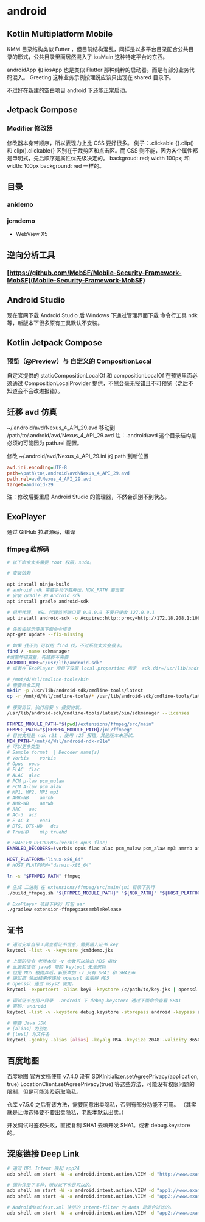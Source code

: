 # android

## Kotlin Multiplatform Mobile

KMM 目录结构类似 Futter ，但目前结构混乱，同样是以多平台目录配合公共目录的形式，公共目录里面居然混入了 iosMain 这种特定平台的东西。

androidApp 和 iosApp 也是类似 Flutter 那种纯粹的启动器。而是有部分业务代码混入。 Greeting 这种业务示例按理说应该只出现在 shared 目录下。

不过好在新建的空白项目 android 下还能正常启动。

## Jetpack Compose

### Modifier 修改器

修改器本身带顺序，所以表现力上比  CSS 要好很多。
例子：.clickable {}.clip()  和 clip().clickable{} 区别在于裁剪区和点击区。而 CSS 则不能，因为各个属性都是申明式，先后顺序是属性优先级决定的。 backgroud: red; width 100px;  和 width: 100px background: red 一样的。


## 目录

### anidemo
### jcmdemo

- WebView X5


## 逆向分析工具

### [https://github.com/MobSF/Mobile-Security-Framework-MobSF](Mobile-Security-Framework-MobSF)

## Android Studio

现在官网下载 Android Studio 后 Windows 下通过管理界面下载 命令行工具 ndk 等，新版本下很多原有工具默认不安装。

## Kotlin Jetpack Compose

### 预览（@Preview）与 自定义的 CompositionLocal

自定义提供的 staticCompositionLocalOf 和 compositionLocalOf 在预览里面必须通过 CompositionLocalProvider 提供，不然会毫无报错且不可预览（之后不知道会不会改进报错）。

## 迁移 avd 仿真

~/.android/avd/Nexus_4_API_29.avd 移动到 /path/to/.android/avd/Nexus_4_API_29.avd
注：.android/avd 这个目录结构是必须的可能因为 path.rel 配置。

修改 ~/.android/avd/Nexus_4_API_29.ini 的 path 到新位置
```ini
avd.ini.encoding=UTF-8
path=\path\to\.android\avd\Nexus_4_API_29.avd
path.rel=avd\Nexus_4_API_29.avd
target=android-29
```

注：修改后要重启 Android Studio 的管理器，不然会识别不到状态。

## ExoPlayer

通过 GitHub 拉取源码，编译

### ffmpeg 软解码

```bash
# 以下命令大多需要 root 权限，sudo。

# 安装依赖

apt install ninja-build
# android ndk 需要手动下载解压，NDK_PATH 要设置
# 安装 gradle 和 Android sdk
apt install gradle android-sdk

# 启用代理， WSL 代理监听端口要 0.0.0.0 不要只接收 127.0.0.1 
apt install android-sdk -o Acquire::http::proxy=http://172.18.208.1:1088

# 失败会提示使用下面命令修复
apt-get update --fix-missing

# 如果 找不到 可以用 find 找，不过系统太大会很卡。
find / -name sdkmanager
#设置环境变量，构建脚本需要
ANDROID_HOME="/usr/lib/android-sdk"
# 或者在 ExoPlayer 项目下设置 local.properties 指定  sdk.dir=/usr/lib/android-sdk  

# /mnt/d/Wsl/cmdline-tools/bin
# 需要命令工具
mkdir -p /usr/lib/android-sdk/cmdline-tools/latest
cp -r /mnt/d/Wsl/cmdline-tools/* /usr/lib/android-sdk/cmdline-tools/latest

# 接受协议，执行后要 y 接受协议。
/usr/lib/android-sdk/cmdline-tools/latest/bin/sdkmanager --licenses

FFMPEG_MODULE_PATH="$(pwd)/extensions/ffmpeg/src/main"
FFMPEG_PATH="${FFMPEG_MODULE_PATH}/jni/ffmpeg"
# 目前文档是 ndk r21 ，使用 r25 报错，其他版本未测试。
NDK_PATH="/mnt/d/Wsl/android-ndk-r21e"
# 可以更多类型 
# Sample format	 | Decoder name(s)
# Vorbis	vorbis
# Opus	opus
# FLAC	flac
# ALAC	alac
# PCM μ-law	pcm_mulaw
# PCM A-law	pcm_alaw
# MP1, MP2, MP3	mp3
# AMR-NB	amrnb
# AMR-WB	amrwb
# AAC	aac
# AC-3	ac3
# E-AC-3	eac3
# DTS, DTS-HD	dca
# TrueHD	mlp truehd

# ENABLED_DECODERS=(vorbis opus flac)
ENABLED_DECODERS=(vorbis opus flac alac pcm_mulaw pcm_alaw mp3 amrnb amrwb aac ac3 eac3 truehd)

HOST_PLATFORM="linux-x86_64"
# HOST_PLATFORM="darwin-x86_64"

ln -s "$FFMPEG_PATH" ffmpeg

# 生成 二进制 在 extensions/ffmpeg/src/main/jni 目录下执行
./build_ffmpeg.sh "${FFMPEG_MODULE_PATH}" "${NDK_PATH}" "${HOST_PLATFORM}" "${ENABLED_DECODERS[@]}"

# ExoPlayer 项目下执行 打包 aar
./gradlew extension-ffmpeg:assembleRelease
```

## 证书

```bash
# 通过安卓自带工具查看证书信息，需要输入证书 key
keytool -list -v -keystore jcm3demo.jks

# 上面的指令 老版本加 -v 参数可以输出 MD5 指纹
# 此版的证书 java8 带的 keytool 无法识别
# 但是 MD5 被抛弃后，新版本加 -v 只有 SHA1 和 SHA256
# 通过把 输出结果传递给 openssl 去取得 MD5
# openssl 通过 msys2 使用。
keytool -exportcert -alias key0 -keystore /c/path/to/key.jks | openssl dgst -md5 

# 调试证书在用户目录  .android 下 debug.keystore 通过下面命令查看 SHA1
# 密码: android
keytool -list -v -keystore debug.keystore -storepass android -keypass android

# 需要 Java JDK
# [alias] 为别名
# [test] 为文件名
keytool -genkey -alias [alias] -keyalg RSA -keysize 2048 -validity 36500 -keystore [test].keystore
```

## 百度地图

百度地图 官方文档使用 v7.4.0 没有
SDKInitializer.setAgreePrivacy(application, true)
LocationClient.setAgreePrivacy(true)
等这些方法，可能没有权限问题的限制，但是可能涉及窃取隐私。

仓库 v7.5.0 之后有该方法，需要同意出卖隐私，否则有部分功能不可用。
（其实就是让你选择要不要出卖隐私，老版本默认出卖。）


开发调试时鉴权失败，直接复制 SHA1 去填开发 SHA1。或者 debug.keystore 的。


## 深度链接 Deep Link

```bash
# 通过 URL Intent 唤起 app24
adb shell am start -W -a android.intent.action.VIEW -d "http://www.example.com/app24" com.example.app24

# 因为注册了多种，所以以下也是可以的。
adb shell am start -W -a android.intent.action.VIEW -d "app1://www.example1.com/path1" com.example.app24
adb shell am start -W -a android.intent.action.VIEW -d "app2://www.example2.com/path2" com.example.app24

# AndroidManifest.xml 注册的 intent-filter 的 data 是混合过滤的。
adb shell am start -W -a android.intent.action.VIEW -d "app2://www.example1.com/path2" com.example.app24
```